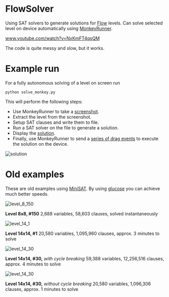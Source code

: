 FlowSolver
==========

Using SAT solvers to generate solutions for [Flow](https://play.google.com/store/apps/details?id=com.bigduckgames.flow&hl=en) levels. Can solve selected level on device automatically using [MonkeyRunner](http://developer.android.com/tools/help/monkeyrunner_concepts.html).

www.youtube.com/watch?v=NxKmFT4qsQM

The code is quite messy and slow, but it works.

Example run
===========

For a fully autonomous solving of a level on screen run

    python solve_monkey.py

This will perform the following steps:

- Use MonkeyRunner to take a [screenshot](https://raw.github.com/lacop/FlowSolver/master/screenshots/2013-02-10_16-18-48.png).
- Extract the level from the screenshot.
- Setup SAT clauses and write them to file.
- Run a SAT solver on the file to generate a solution.
- Display the [solution](https://raw.github.com/lacop/FlowSolver/master/screenshots/2013-02-10_16-18-48.sol.png).
- Finally, use MonkeyRunner to send a [series of drag events](https://raw.github.com/lacop/FlowSolver/master/screenshots/2013-02-10_16-18-48.sol_path.txt) to execute the solution on the device.

![solution](https://raw.github.com/lacop/FlowSolver/master/screenshots/2013-02-10_16-18-48.sol.png)

Old examples
============

These are old examples using [MiniSAT](http://minisat.se/). By using [glucose](http://www.lri.fr/~simon/?page=glucose) you can achieve much better speeds.

![level_8_150](https://raw.github.com/lacop/FlowSolver/master/levels/flow_free_8_8_150.sol.png)

**Level 8x8, #150** 2,688 variables, 58,603 clauses, solved instantaneously

![level_14_1](https://raw.github.com/lacop/FlowSolver/master/levels/flow_free_14_14_1.sol.png)

**Level 14x14, #1** 20,580 variables, 1,095,960 clauses, approx. 3 minutes to solve

![level_14_30](https://raw.github.com/lacop/FlowSolver/master/levels/flow_free_14_14_30.sol_dist.png)

**Level 14x14, #30,** _with cycle breaking_ 59,388 variables, 12,256,516 clauses, approx. 4 minutes to solve

![level_14_30](https://raw.github.com/lacop/FlowSolver/master/levels/flow_free_14_14_30.sol_nodist.png)

**Level 14x14, #30,** _without cycle breaking_ 20,580 variables, 1,096,306 clauses, approx. 1 minutes to solve
